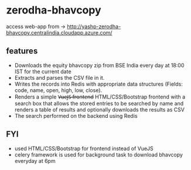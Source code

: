 # zerodha-bhavcopy

access web-app from -> http://yashp-zerodha-bhavcopy.centralindia.cloudapp.azure.com/

## features

- Downloads the equity bhavcopy zip from BSE India every day at 18:00 IST for the current date
- Extracts and parses the CSV file in it.
- Writes the records into Redis with appropriate data structures (Fields: code, name, open, high, low, close).
- Renders a simple V̶̶̶u̶̶̶e̶̶̶J̶̶̶S̶̶̶ ̶f̶r̶o̶n̶t̶e̶n̶d̶ HTML/CSS/Bootstrap frontend with a search box that allows the stored entries to be searched by name and renders a table of results and optionally downloads the results as CSV
- The search performed on the backend using Redis

## FYI

- used HTML/CSS/Bootstrap for frontend instead of VueJS
- celery framework is used for background task to download bhavcopy everyday at 6pm
